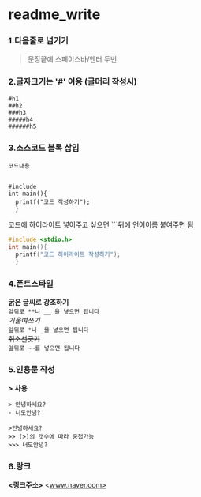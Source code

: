 # readme_write

### 1.다음줄로 넘기기    
> 문장끝에 스페이스바/엔터 두번

### 2.글자크기는 '#' 이용 (글머리 작성시)
```
#h1
##h2
###h3
#####h4
######h5
```
### 3.소스코드 블록 삽입    
<pre><code>코드내용</code></pre>   

<pre><code>
#include<stdio.h>
int main(){
  printf("코드 작성하기");
  }
</code></pre>

코드에 하이라이트 넣어주고 싶으면 ```뒤에 언어이름 붙여주면 됨 
```c
#include <stdio.h>
int main(){
  printf("코드 하이라이트 작성하기");
  }
```
  
### 4.폰트스타일
**굵은 글씨로 강조하기**  
``` 앞뒤로 **나 __ 을 넣으면 됩니다 ```       
*기울여쓰기*  
```앞뒤로 *나 _을 넣으면 됩니다```  
~~취소선긋기~~  
```앞뒤로 ~~를 넣으면 됩니다```  

### 5.인용문 작성
**> 사용**
```
> 안녕하세요?
- 너도안녕?

>안녕하세요?
>> (>)의 갯수에 따라 중첩가능
>>> 너도안녕?
```
### 6.랑크
**<링크주소>**
<www.naver.com>
